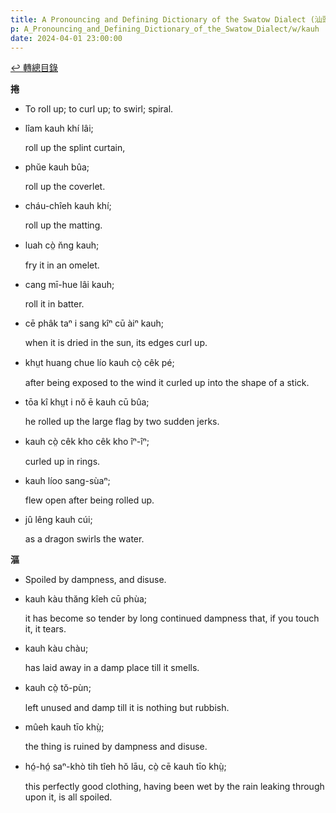 ```yaml
---
title: A Pronouncing and Defining Dictionary of the Swatow Dialect (汕頭方言音義字典) / kauh
p: A_Pronouncing_and_Defining_Dictionary_of_the_Swatow_Dialect/w/kauh
date: 2024-04-01 23:00:00
---
```


[↩️ 轉總目錄](/A_Pronouncing_and_Defining_Dictionary_of_the_Swatow_Dialect)


**捲**
- To roll up; to curl up; to swirl; spiral.

- lîam kauh khí lâi;

  roll up the splint curtain,

- phŭe kauh bûa;

  roll up the coverlet.

- cháu-chîeh kauh khí;

  roll up the matting.

- luah cò̤ n̆ng kauh;

  fry it in an omelet.

- cang mī-hue lâi kauh;

  roll it in batter.

- cē phâk taⁿ i sang kîⁿ cū àiⁿ kauh;

  when it is dried in the sun, its edges curl up.

- khṳt huang chue lío kauh cò̤ cêk pé;

  after being exposed to the wind it curled up into the shape of a stick.

- tōa kî khṳt i nŏ ē kauh cū bûa;

  he rolled up the large flag by two sudden jerks.

- kauh cò̤ cêk kho cêk kho îⁿ-îⁿ;

  curled up in rings.

- kauh líoo sang-sùaⁿ;

  flew open after being rolled up.

- jû lêng kauh cúi;

  as a dragon swirls the water.

**漚**
- Spoiled by dampness, and disuse.

- kauh kàu thăng kîeh cū phùa;

  it has become so tender by long continued dampness that, if you touch it, it tears.

- kauh kàu chàu;

  has laid away in a damp place till it smells.

- kauh cò̤ tŏ-pùn;

  left unused and damp till it is nothing but rubbish.

- mûeh kauh tīo khṳ̀;

  the thing is ruined by dampness and disuse.

- hó̤-hó̤ saⁿ-khò tih tîeh hŏ lāu, cò̤ cē kauh tīo khṳ̀;

  this perfectly good clothing, having been wet by the rain leaking through upon it, is all spoiled.